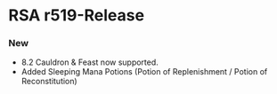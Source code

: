 # RSA r519-Release
### New
* 8.2 Cauldron & Feast now supported.
* Added Sleeping Mana Potions (Potion of Replenishment / Potion of Reconstitution)
